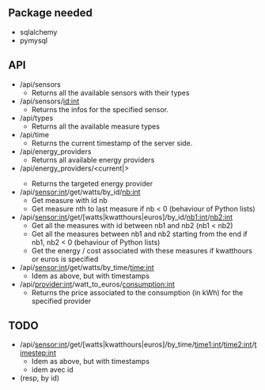## Package needed

* sqlalchemy
* pymysql

## API

* /api/sensors
	* Returns all the available sensors with their types
* /api/sensors/<id:int>
    * Returns the infos for the specified sensor.
* /api/types
	* Returns all the available measure types
* /api/time
    * Returns the current timestamp of the server side.
* /api/energy_providers
    * Returns all available energy providers
* /api/energy_providers/<current|<int>>
    * Returns the targeted energy provider
* /api/<sensor:int>/get/watts/by_id/<nb:int>
	* Get measure with id nb
	* Get measure nth to last measure if nb < 0 (behaviour of Python lists)
* /api/<sensor:int>/get/[watts|kwatthours|euros]/by_id/<nb1:int>/<nb2:int>
	* Get all the measures with id between nb1 and nb2 (nb1 < nb2)
	* Get all the measures between nb1 and nb2 starting from the end if nb1, nb2 < 0 (behaviour of Python lists)
    * Get the energy / cost associated with these measures if kwatthours or euros is specified
* /api/<sensor:int>/get/watts/by_time/<time:int>
	* Idem as above, but with timestamps
* /api/<provider:int>/watt_to_euros/<consumption:int>
    * Returns the price associated to the consumption (in kWh) for the specified provider


## TODO
* /api/<sensor:int>/get/[watts|kwatthours|euros]/by_time/<time1:int>/<time2:int>/<timestep:int>
    * Idem as above, but with timestamps
    * idem avec id
* (resp, by id)
